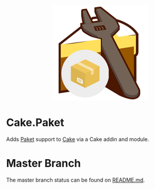 <p align="center">
  <img src="./Images/CakePaketLogo.png" />
</p>

# Cake.Paket

Adds [Paket](https://fsprojects.github.io/Paket/) support to [Cake](http://cakebuild.net/) via a Cake addin and module.

# Master Branch

The master branch status can be found on [README.md](https://github.com/larzw/Cake.Paket/blob/master/README.md).
